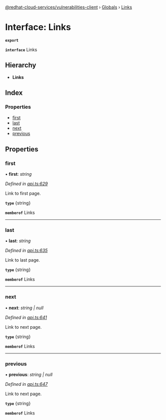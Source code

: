 [@redhat-cloud-services/vulnerabilities-client](../README.md) › [Globals](../globals.md) › [Links](links.md)

# Interface: Links

**`export`** 

**`interface`** Links

## Hierarchy

* **Links**

## Index

### Properties

* [first](links.md#first)
* [last](links.md#last)
* [next](links.md#next)
* [previous](links.md#previous)

## Properties

###  first

• **first**: *string*

*Defined in [api.ts:629](https://github.com/RedHatInsights/javascript-clients/blob/master/packages/vulnerabilities/api.ts#L629)*

Link to first page.

**`type`** {string}

**`memberof`** Links

___

###  last

• **last**: *string*

*Defined in [api.ts:635](https://github.com/RedHatInsights/javascript-clients/blob/master/packages/vulnerabilities/api.ts#L635)*

Link to last page.

**`type`** {string}

**`memberof`** Links

___

###  next

• **next**: *string | null*

*Defined in [api.ts:641](https://github.com/RedHatInsights/javascript-clients/blob/master/packages/vulnerabilities/api.ts#L641)*

Link to next page.

**`type`** {string}

**`memberof`** Links

___

###  previous

• **previous**: *string | null*

*Defined in [api.ts:647](https://github.com/RedHatInsights/javascript-clients/blob/master/packages/vulnerabilities/api.ts#L647)*

Link to next page.

**`type`** {string}

**`memberof`** Links

